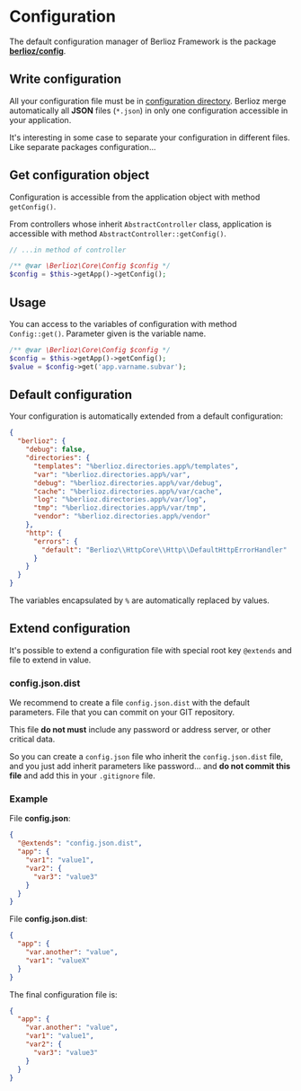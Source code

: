 # Configuration

The default configuration manager of Berlioz Framework is the package [**berlioz/config**](https://github.com/BerliozFramework/Config).

## Write configuration

All your configuration file must be in [configuration directory](../directories.md).
Berlioz merge automatically all **JSON** files (`*.json`) in only one configuration accessible in your application.

It's interesting in some case to separate your configuration in different files. Like separate packages configuration...

## Get configuration object

Configuration is accessible from the application object with method `getConfig()`.

From controllers whose inherit `AbstractController` class, application is accessible with method `AbstractController::getConfig()`.

```php
// ...in method of controller

/** @var \Berlioz\Core\Config $config */
$config = $this->getApp()->getConfig();
```

## Usage

You can access to the variables of configuration with method `Config::get()`. Parameter given is the variable name.

```php
/** @var \Berlioz\Core\Config $config */
$config = $this->getApp()->getConfig();
$value = $config->get('app.varname.subvar');
```

## Default configuration

Your configuration is automatically extended from a default configuration:

```json
{
  "berlioz": {
    "debug": false,
    "directories": {
      "templates": "%berlioz.directories.app%/templates",
      "var": "%berlioz.directories.app%/var",
      "debug": "%berlioz.directories.app%/var/debug",
      "cache": "%berlioz.directories.app%/var/cache",
      "log": "%berlioz.directories.app%/var/log",
      "tmp": "%berlioz.directories.app%/var/tmp",
      "vendor": "%berlioz.directories.app%/vendor"
    },
    "http": {
      "errors": {
        "default": "Berlioz\\HttpCore\\Http\\DefaultHttpErrorHandler"
      }
    }
  }
}
```

The variables encapsulated by `%` are automatically replaced by values.

## Extend configuration

It's possible to extend a configuration file with special root key `@extends` and file to extend in value.

### config.json.dist

We recommend to create a file `config.json.dist` with the default parameters. File that you can commit on your GIT repository.

This file **do not must** include any password or address server, or other critical data.

So you can create a `config.json` file who inherit the `config.json.dist` file, and you just add inherit parameters like password... and **do not commit this file** and add this in your `.gitignore` file.

### Example

File **config.json**:

```json
{
  "@extends": "config.json.dist",
  "app": {
    "var1": "value1",
    "var2": {
      "var3": "value3"
    }
  }
}
```

File **config.json.dist**:

```json
{
  "app": {
    "var.another": "value",
    "var1": "valueX"
  }
}
```

The final configuration file is:

```json
{
  "app": {
    "var.another": "value",
    "var1": "value1",
    "var2": {
      "var3": "value3"
    }
  }
}
```